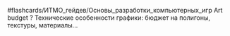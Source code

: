 #flashcards/ИТМО_гейдев/Основы_разработки_компьютерных_игр 
Art budget
?
Технические особенности графики: бюджет на полигоны, текстуры, материалы...
